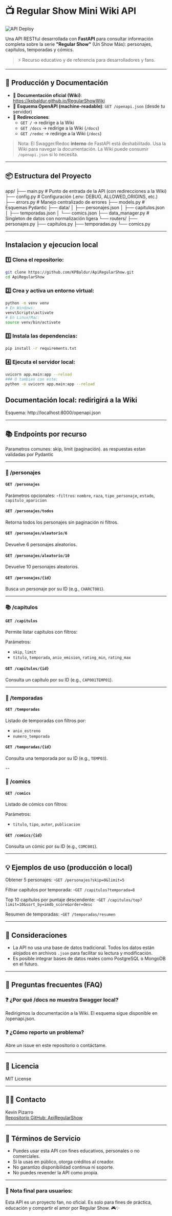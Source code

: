 # 📺 Regular Show Mini Wiki API
![API Deploy](https://img.shields.io/badge/Deployed-Render-2ea44f?logo=render&logoColor=white)

Una API RESTful desarrollada con **FastAPI** para consultar información completa sobre
la serie **"Regular Show"** (Un Show Más): personajes, capítulos, temporadas y cómics.

> ⚡ Recurso educativo y de referencia para desarrolladores y fans.

---

## 🚀 **Producción y Documentación**
- 📘 **Documentación oficial (Wiki)**: https://kpbaldur.github.io/RegularShowWiki
- 🔎 **Esquema OpenAPI (machine-readable)**: `GET /openapi.json` (desde tu servidor)
- 🧭 **Redirecciones**:
  - `GET /` → redirige a la Wiki
  - `GET /docs` → redirige a la Wiki (`/docs`)
  - `GET /redoc` → redirige a la Wiki (`/docs`)

> Nota: El Swagger/Redoc **interno** de FastAPI está deshabilitado. Usa la Wiki para navegar la documentación. La Wiki puede consumir `/openapi.json` si lo necesita.

---

## 📦 Estructura del Proyecto

app/
├── main.py # Punto de entrada de la API (con redirecciones a la Wiki)
├── config.py # Configuración (.env: DEBUG, ALLOWED_ORIGINS, etc.)
├── errors.py # Manejo centralizado de errores
├── models.py # Esquemas Pydantic
├── data/
│ ├── personajes.json
│ ├── capitulos.json
│ ├── temporadas.json
│ └── comics.json
├── data_manager.py # Singleton de datos con normalización ligera
└── routers/
├── personajes.py
├── capitulos.py
├── temporadas.py
└── comics.py

---

## Instalacion y ejecucion local

### 1️⃣ Clona el repositorio:
```bash
git clone https://github.com/KPBaldur/ApiRegularShow.git
cd ApiRegularShow
```

### 2️⃣ Crea y activa un entorno virtual:
```bash
python -m venv venv
# En Windows:
venv\Scripts\activate
# En Linux/Mac:
source venv/bin/activate
```

### 3️⃣ Instala las dependencias:
```bash
pip install -r requirements.txt
```

### 4️⃣ Ejecuta el servidor local:
```bash
uvicorn app.main:app --reload
### O tambien con este:
python -m uvicorn app.main:app --reload
```

## Documentación local: redirigirá a la Wiki

Esquema: http://localhost:8000/openapi.json

---

## 📚 Endpoints por recurso
Parametros comunes:  skip, limit (paginación).
as respuestas estan validadas por Pydantic

---

### 👤 /personajes

#### `GET /personajes`

Parámetros opcionales:
-`filtros`: `nombre`, `raza`, `tipo_personaje`, `estado`, `capitulo_aparicion`

#### `GET /personajes/todos`
Retorna todos los personajes sin paginación ni filtros.

#### `GET /personajes/aleatorio/6`
Devuelve 6 personajes aleatorios.

#### `GET /personajes/aleatorio/10`
Devuelve 10 personajes aleatorios.

#### `GET /personajes/{id}`
Busca un personaje por su ID (e.g., `CHARCT001`).

---

### 📚 /capitulos

#### `GET /capitulos`
Permite listar capítulos con filtros:

Parámetros:
- `skip`, `limit`
- `titulo`, `temporada`, `anio_emision`, `rating_min`, `rating_max`

#### `GET /capitulos/{id}`
Consulta un capítulo por su ID (e.g., `CAP001TEMP01`).

---

### 📖 /temporadas

#### `GET /temporadas`
Listado de temporadas con filtros por:
- `anio_estreno`
- `numero_temporada`

#### `GET /temporadas/{id}`
Consulta una temporada por su ID (e.g., `TEMP03`).

--

### 📘 /comics

#### `GET /comics`
Listado de cómics con filtros:

Parámetros:
- `titulo`, `tipo`, `autor`, `publicacion`

#### `GET /comics/{id}` 
Consulta un cómic por su ID (e.g., `COMC001`).

---

## 💡 **Ejemplos de uso (producción o local)**

Obtener 5 personajes:
-`GET /personajes?skip=0&limit=5`

Filtrar capítulos por temporada:
-`GET /capitulos?temporada=8`

Top 10 capítulos por puntaje descendente:
-`GET /capitulos/top?limit=10&sort_by=imdb_score&order=desc`

Resumen de temporadas:
-`GET /temporadas/resumen`

---

## 📌 Consideraciones

- La API no usa una base de datos tradicional. Todos los datos están alojados en archivos `.json` para facilitar su lectura y modificación.
- Es posible integrar bases de datos reales como PostgreSQL o MongoDB en el futuro.

---

## 🔔 **Preguntas frecuentes (FAQ)**

### ❓ ¿Por qué /docs no muestra Swagger local?
Redirigimos la documentación a la Wiki. El esquema sigue disponible en /openapi.json.

### ❓ ¿Cómo reporto un problema?
Abre un issue en este repositorio o contáctame.

---

## 📃 **Licencia**
MIT License

---

## 👨‍💻 **Contacto**
Kevin Pizarro  
[Repositorio GitHub: ApiRegularShow](https://github.com/KPBaldur/ApiRegularShow)

---

## 📝 **Términos de Servicio**
- Puedes usar esta API con fines educativos, personales o no comerciales.
- Si la usas en público, otorga créditos al creador.
- No garantizo disponibilidad continua ni soporte.
- No puedes revender la API como propia.

---

### 🚩 **Nota final para usuarios:**
Esta API es un proyecto fan, no oficial. Es solo para fines de práctica, educación y compartir el amor por Regular Show. 🎮✨